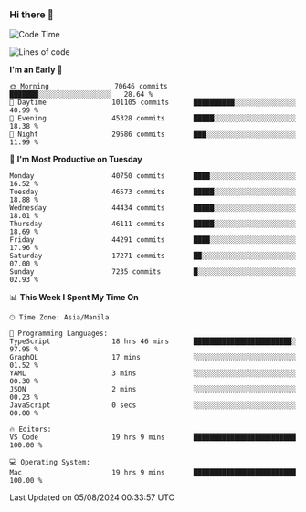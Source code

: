 ### Hi there 👋

<!--START_SECTION:waka-->
![Code Time](http://img.shields.io/badge/Code%20Time-5%2C423%20hrs%2032%20mins-blue)

![Lines of code](https://img.shields.io/badge/From%20Hello%20World%20I%27ve%20Written-114.2%20million%20lines%20of%20code-blue)

**I'm an Early 🐤** 

```text
🌞 Morning                70646 commits       ███████░░░░░░░░░░░░░░░░░░   28.64 % 
🌆 Daytime                101105 commits      ██████████░░░░░░░░░░░░░░░   40.99 % 
🌃 Evening                45328 commits       █████░░░░░░░░░░░░░░░░░░░░   18.38 % 
🌙 Night                  29586 commits       ███░░░░░░░░░░░░░░░░░░░░░░   11.99 % 
```
📅 **I'm Most Productive on Tuesday** 

```text
Monday                   40750 commits       ████░░░░░░░░░░░░░░░░░░░░░   16.52 % 
Tuesday                  46573 commits       █████░░░░░░░░░░░░░░░░░░░░   18.88 % 
Wednesday                44434 commits       █████░░░░░░░░░░░░░░░░░░░░   18.01 % 
Thursday                 46111 commits       █████░░░░░░░░░░░░░░░░░░░░   18.69 % 
Friday                   44291 commits       ████░░░░░░░░░░░░░░░░░░░░░   17.96 % 
Saturday                 17271 commits       ██░░░░░░░░░░░░░░░░░░░░░░░   07.00 % 
Sunday                   7235 commits        █░░░░░░░░░░░░░░░░░░░░░░░░   02.93 % 
```


📊 **This Week I Spent My Time On** 

```text
🕑︎ Time Zone: Asia/Manila

💬 Programming Languages: 
TypeScript               18 hrs 46 mins      ████████████████████████░   97.95 % 
GraphQL                  17 mins             ░░░░░░░░░░░░░░░░░░░░░░░░░   01.52 % 
YAML                     3 mins              ░░░░░░░░░░░░░░░░░░░░░░░░░   00.30 % 
JSON                     2 mins              ░░░░░░░░░░░░░░░░░░░░░░░░░   00.23 % 
JavaScript               0 secs              ░░░░░░░░░░░░░░░░░░░░░░░░░   00.00 % 

🔥 Editors: 
VS Code                  19 hrs 9 mins       █████████████████████████   100.00 % 

💻 Operating System: 
Mac                      19 hrs 9 mins       █████████████████████████   100.00 % 
```


 Last Updated on 05/08/2024 00:33:57 UTC
<!--END_SECTION:waka-->


<!--
**rad182/rad182** is a ✨ _special_ ✨ repository because its `README.md` (this file) appears on your GitHub profile.

Here are some ideas to get you started:

- 🔭 I’m currently working on ...
- 🌱 I’m currently learning ...
- 👯 I’m looking to collaborate on ...
- 🤔 I’m looking for help with ...
- 💬 Ask me about ...
- 📫 How to reach me: ...
- 😄 Pronouns: ...
- ⚡ Fun fact: ...
-->
